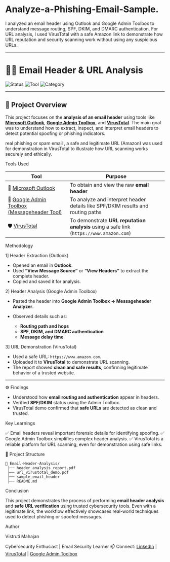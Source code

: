 # Analyze-a-Phishing-Email-Sample.
I analyzed an email header using Outlook and Google Admin Toolbox to understand message routing, SPF, DKIM, and DMARC authentication. For URL analysis, I used VirusTotal with a safe Amazon link to demonstrate how URL reputation and security scanning work without using any suspicious URLs.

---

# 🕵️‍♀️ Email Header & URL Analysis

![Status](https://img.shields.io/badge/Project-Completed-brightgreen?style=flat-square)
![Tool](https://img.shields.io/badge/Tools-Outlook%20|%20Google%20Admin%20Toolbox%20|%20VirusTotal-blue?style=flat-square)
![Category](https://img.shields.io/badge/Category-Cybersecurity-lightgrey?style=flat-square)

---

## 📧 Project Overview

This project focuses on the **analysis of an email header** using tools like [**Microsoft Outlook**](https://www.microsoft.com/en-in/microsoft-365/outlook/email-and-calendar-software-microsoft-outlook), [**Google Admin Toolbox**](https://toolbox.googleapps.com/apps/messageheader/), and [**VirusTotal**](https://www.virustotal.com/).
The main goal was to understand how to extract, inspect, and interpret email headers to detect potential spoofing or phishing indicators.

real phishing or spam email , a safe and legitimate URL (Amazon) was used for demonstration in VirusTotal to illustrate how URL scanning works securely and ethically.



Tools Used

| Tool                                                                                                                        | Purpose                                                                                 |
| --------------------------------------------------------------------------------------------------------------------------- | --------------------------------------------------------------------------------------- |
| 📨 [Microsoft Outlook](https://www.microsoft.com/en-in/microsoft-365/outlook/email-and-calendar-software-microsoft-outlook) | To obtain and view the raw **email header**                                             |
| 🧠 [Google Admin Toolbox (Messageheader Tool)](https://toolbox.googleapps.com/apps/messageheader/)                          | To analyze and interpret header details like SPF/DKIM results and routing paths         |
| 🛡️ [VirusTotal](https://www.virustotal.com/)                                                                               | To demonstrate **URL reputation analysis** using a safe link (`https://www.amazon.com`) |

Methodology

1] Header Extraction (Outlook)

* Opened an email in **Outlook**.
* Used **“View Message Source”** or **“View Headers”** to extract the complete header.
* Copied and saved it for analysis.

2] Header Analysis (Google Admin Toolbox)

* Pasted the header into **Google Admin Toolbox → Messageheader Analyzer**.
* Observed details such as:

  * **Routing path and hops**
  * **SPF, DKIM, and DMARC authentication**
  * **Message delay time**

3] URL Demonstration (VirusTotal)

* Used a safe URL: `https://www.amazon.com`.
* Uploaded it to **VirusTotal** to demonstrate URL scanning.
* The report showed **clean and safe results**, confirming legitimate behavior of a trusted website.

---

⚙️ Findings

* Understood how **email routing and authentication** appear in headers.
* Verified **SPF/DKIM** status using the Admin Toolbox.
* VirusTotal demo confirmed that **safe URLs** are detected as clean and trusted.

Key Learnings

✅ Email headers reveal important forensic details for identifying spoofing.
✅ Google Admin Toolbox simplifies complex header analysis.
✅ VirusTotal is a reliable platform for URL scanning, even for demonstration using safe links.


📂 Project Structure

```
📁 Email-Header-Analysis/
 ├── header_analysis_report.pdf
 ├── url_virustotal_demo.pdf
 ├── sample_email_header
 ├── README.md
```
Conclusion

This project demonstrates the process of performing **email header analysis** and **safe URL verification** using trusted cybersecurity tools. Even with a legitimate link, the workflow effectively showcases real-world techniques used to detect phishing or spoofed messages.

Author

Vistruti Mahajan

Cybersecurity Enthusiast | Email Security Learner
📫 Connect: [LinkedIn](www.linkedin.com/in/mahajan-vistruti-98417a344) | [VirusTotal](https://www.virustotal.com) | [Google Admin Toolbox](https://toolbox.googleapps.com/apps/messageheader/)





